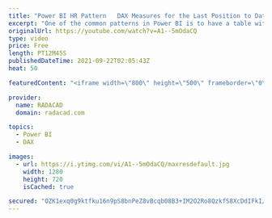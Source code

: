 ```yaml
---
title: "Power BI HR Pattern   DAX Measures for the Last Position to Date   Last Status to Date"
excerpt: "One of the common patterns in Power BI is to have a table with different statuses throughout time and then wanting to get the latest status up to a selected date. A simple example of that is to have a table with position(role) changes of employees and then wanting to see their latest position based on"
originalUrl: https://youtube.com/watch?v=A1--5mOdaCQ
type: video
price: Free
length: PT12M45S
publishedDateTime: 2021-09-22T02:05:43Z
heat: 50

featuredContent: "<iframe width=\"800\" height=\"500\" frameborder=\"0\" src=\"https://www.youtube.com/embed/A1--5mOdaCQ\" allow=\"accelerometer; autoplay; encrypted-media; gyroscope; picture-in-picture\" allowfullscreen></iframe>"

provider:
  name: RADACAD
  domain: radacad.com

topics:
  - Power BI
  - DAX

images:
  - url: https://i.ytimg.com/vi/A1--5mOdaCQ/maxresdefault.jpg
    width: 1280
    height: 720
    isCached: true

secured: "OZK1exq0g9ktfku16n9pS8bnPeZ8vBcqb08B3+IM2O2Ro8QzkfS8XcDdIFkI/HXrS7ybOozhC77OfcUNfkGTtjp17aWK+PrWI8OB7ih/b0ftCZ8icqxe8tCkVM37h5+uDTI0YRaUMS47ICqr0dAooo9R13zQJHYD0+Abcsw9XvNvbEjiwDelID1ejJJFf/QQ2N2B3AZDZpomvnEwq/bkaP3UBdKaXmqw2jEeFkprcnyKuHY+Fx7Od9cvomgw1ZtnEq3bvbN6Mrnv1maZeDz/n5tE7EZARkdZ9E0fA/rAklvkTT31NXlnnadXiZF8lcUcLNd4OqNxyG3ZWFVG0S+FWeSwcYOxGJcgqOwQzF/CFfCOM2BkRJ20CoxldZI1anAGBymv+Ec9iIipTmuPHw8qDROuQ2xREFUYh9pYldtofIU=;0l9xx0Vi1dSPtkx9hKMANw=="
---
```


